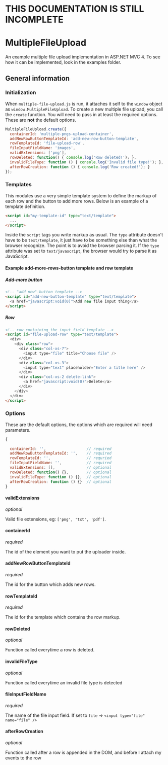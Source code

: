 # THIS DOCUMENTATION IS STILL INCOMPLETE

# MultipleFileUpload

An example multiple file upload implementation in ASP.NET MVC 4.
To see how it can be implemented, look in the examples folder.

## General information

### Initialization
When `multiple-file-upload.js` is run, it attaches it self to the `window` object as `window.MultipleFileUpload`. To create a new multiple file upload, you call the `create` function. You will need to pass in at least the required options.
These are __not__ the default options.

```javascript
MultipleFileUpload.create({
  containerId: 'multiple-pngs-upload-container',                        // required
  addNewRowButtonTemplateId: 'add-new-row-button-template',             // required
  rowTemplateId: 'file-upload-row',                                     // requried
  fileInputFieldName: 'images',                                         // required
  validExtensions: ['png'],                                             // optional
  rowDeleted: function() { console.log('Row deleted!'); },              // optional
  invalidFileType: function () { console.log('Invalid file type!'); },  // optional
  afterRowCreation: function () { console.log('Row created!'); }        // optional
});
```

### Templates
This modules use a very simple template system to define the markup of each row and the button to add more rows.
Below is an example of a template definition.
```html
<script id="my-template-id" type="text/template">
  ...
</script>
```
Inside the `script` tags you write markup as usual. The `type` attribute doesn't have to be `text/template`, it just have to be something else than what the browser recognize. The point is to avoid the browser parsing it. If the `type` attribute was set to `text/javascript`, the browser would try to parse it as JavaScript.

#### Example add-more-rows-button template and row template
##### Add-more button
```html
<!-- "add new"-button template -->
<script id="add-new-button-template" type="text/template">
  <a href="javascript:void(0)">Add new file input thing</a>
</script>
```
##### Row
```html
<!-- row containing the input field template -->
<script id="file-upload-row" type="text/template">
  <div>
    <div class="row">
      <div class="col-xs-7">
        <input type="file" title="Choose file" />
      </div>
      <div class="col-xs-3">
        <input type="text" placeholder="Enter a title here" />
      </div>
      <div class="col-xs-2 delete-link">
        <a href="javascript:void(0)">Delete</a>
      </div>
    </div>
  </div>
</script>
```

### Options
These are the default options, the options which are required will need parameters.
```javascript
{
  
  containerId: '',                  // required
  addNewRowButtonTemplateId: '',    // required
  rowTemplateId: '',                // requried
  fileInputFieldName: '',           // required
  validExtensions: [],              // optional
  rowDeleted: function() {},        // optional
  invalidFileType: function () {},  // optional
  afterRowCreation: function () {}  // optional
}
```

#### validExtensions
_optional_

Valid file extensions, eg: `['png', 'txt', 'pdf']`.

#### containerId
_required_

The id of the element you want to put the uploader inside.

#### addNewRowButtonTemplateId
_required_

The id for the button which adds new rows.

#### rowTemplateId
_required_

The id for the template which contains the row markup.

#### rowDeleted
_optional_

Function called everytime a row is deleted.

#### invalidFileType
_optional_

Function called everytime an invalid file type is detected

#### fileInputFieldName
_required_

The name of the file input field. If set to `file` => `<input type="file" name="file" />`

#### afterRowCreation
_optional_

Function called after a row is appended in the DOM, and before I attach my events to the row

